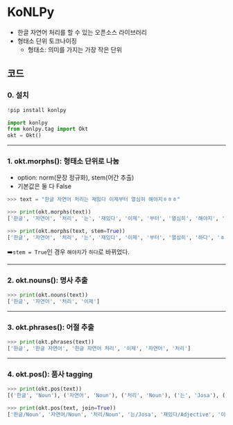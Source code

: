 # **KoNLPy**

- 한글 자연어 처리를 할 수 있는 오픈소스 라이브러리
- 형태소 단위 토크나이징
  - 형태소: 의미를 가지는 가장 작은 단위

## 코드

### 0. 설치

```python
!pip install konlpy
```

```python
import konlpy
from konlpy.tag import Okt
okt = Okt()
```

---

### 1. okt.morphs(): 형태소 단위로 나눔

- option: norm(문장 정규화), stem(어간 추출)
- 기본값은 둘 다 False

```python
>>> text = "한글 자연어 처리는 재밌다 이제부터 열심히 해야지ㅎㅎㅎ"

>>> print(okt.morphs(text))
['한글', '자연어', '처리', '는', '재밌다', '이제', '부터', '열심히', '해야지', 'ㅎㅎㅎ']

>>> print(okt.morphs(text, stem=True))
['한글', '자연어', '처리', '는', '재밌다', '이제', '부터', '열심히', '하다', 'ㅎㅎㅎ']
```

:arrow_right:`stem = True`인 경우 `해야지`가 `하다`로 바뀌었다.

---

### 2. okt.nouns(): 명사 추출

```python
>>> print(okt.nouns(text))
['한글', '자연어', '처리', '이제']
```

---

### 3. okt.phrases(): 어절 추출

```python
>>> print(okt.phrases(text))
['한글', '한글 자연어', '한글 자연어 처리', '이제', '자연어', '처리']
```

---

### 4. okt.pos(): 품사 tagging

```python
>>> print(okt.pos(text))
[('한글', 'Noun'), ('자연어', 'Noun'), ('처리', 'Noun'), ('는', 'Josa'), ('재밌다', 'Adjective'), ('이제', 'Noun'), ('부터', 'Josa'), ('열심히', 'Adverb'), ('해야지', 'Verb'), ('ㅎㅎㅎ', 'KoreanParticle')]

>>> print(okt.pos(text, join=True))
['한글/Noun', '자연어/Noun', '처리/Noun', '는/Josa', '재밌다/Adjective', '이제/Noun', '부터/Josa', '열심히/Adverb', '해야지/Verb', 'ㅎㅎㅎ/KoreanParticle']
```


